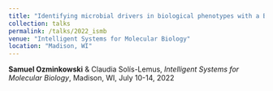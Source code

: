```yaml
---
title: "Identifying microbial drivers in biological phenotypes with a Bayesian Network Regression model"
collection: talks
permalink: /talks/2022_ismb
venue: "Intelligent Systems for Molecular Biology"
location: "Madison, WI"
---
```


**Samuel Ozminkowski** & Claudia Solís-Lemus,
*Intelligent Systems for Molecular Biology*, Madison, WI, July 10-14, 2022